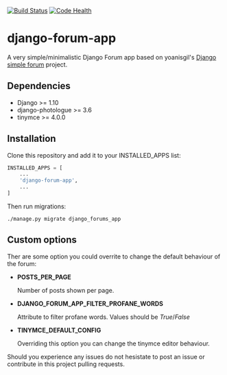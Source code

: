 [![Build Status](https://travis-ci.org/urtzai/django-simple-forum.svg?branch=master)](https://travis-ci.org/urtzai/django-simple-forum) [![Code Health](https://landscape.io/github/urtzai/django-simple-forum/master/landscape.svg?style=flat)](https://landscape.io/github/urtzai/django-simple-forum/master)

# django-forum-app

A very simple/minimalistic Django Forum app based on yoanisgil's [Django simple forum](https://github.com/yoanisgil/django-simple-forum) project.


## Dependencies

* Django >= 1.10
* django-photologue >= 3.6
* tinymce >= 4.0.0

## Installation

Clone this repository and add it to your INSTALLED_APPS list:

```python
INSTALLED_APPS = [
    ...
    'django-forum-app',
    ...
]
```

Then run migrations:

```
./manage.py migrate django_forums_app
```

## Custom options

Ther are some option you could overrite to change the default behaviour of the forum:

+ **POSTS_PER_PAGE**

   Number of posts shown per page.

+ **DJANGO_FORUM_APP_FILTER_PROFANE_WORDS**

   Attribute to filter profane words. Values should be *True*/*False*

+ **TINYMCE_DEFAULT_CONFIG**

   Overriding this option you can change the tinymce editor behaviour.

Should you experience any issues do not hesistate to post an issue or contribute in this project pulling requests.

